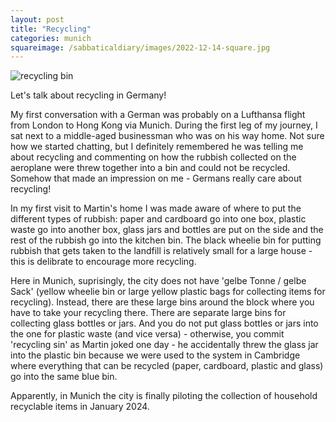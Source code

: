 ```yaml
---
layout: post
title: "Recycling"
categories: munich
squareimage: /sabbaticaldiary/images/2022-12-14-square.jpg
---
```

<img src="/sabbaticaldiary/images/2022-12-14.jpg" alt="recycling bin" class="center">

Let's talk about recycling in Germany! 

My first conversation with a German was probably on a Lufthansa flight from London to Hong Kong via Munich. During the first leg of my journey, I sat next to a middle-aged businessman who was on his way home. Not sure how we started chatting, but I definitely remembered he was telling me about recycling and commenting on how the rubbish collected on the aeroplane were threw together into a bin and could not be recycled. Somehow that made an impression on me - Germans really care about recycling!

In my first visit to Martin's home I was made aware of where to put the different types of rubbish: paper and cardboard go into one box, plastic waste go into another box, glass jars and bottles are put on the side and the rest of the rubbish go into the kitchen bin. The black wheelie bin for putting rubbish that gets taken to the landfill is relatively small for a large house - this is delibrate to encourage more recycling.

Here in Munich, suprisingly, the city does not have 'gelbe Tonne / gelbe Sack' (yellow wheelie bin or large yellow plastic bags for collecting items for recycling). Instead, there are these large bins around the block where you have to take your recycling there. There are separate large bins for collecting glass bottles or jars. And you do not put glass bottles or jars into the one for plastic waste (and vice versa) - otherwise, you commit 'recycling sin' as Martin joked one day - he accidentally threw the glass jar into the plastic bin because we were used to the system in Cambridge where everything that can be recycled (paper, cardboard, plastic and glass) go into the same blue bin.

Apparently, in Munich the city is finally piloting the collection of household recyclable items in January 2024.
